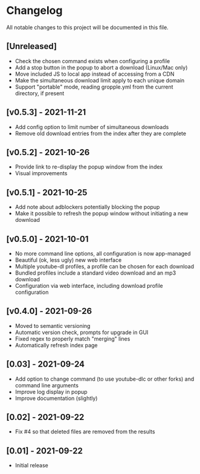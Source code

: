 # Changelog

All notable changes to this project will be documented in this file.

## [Unreleased]

- Check the chosen command exists when configuring a profile
- Add a stop button in the popup to abort a download (Linux/Mac only)
- Move included JS to local app instead of accessing from a CDN
- Make the simultaneous download limit apply to each unique domain
- Support "portable" mode, reading gropple.yml from the current directory, if present

## [v0.5.3] - 2021-11-21

- Add config option to limit number of simultaneous downloads
- Remove old download entries from the index after they are complete

## [v0.5.2] - 2021-10-26

- Provide link to re-display the popup window from the index
- Visual improvements

## [v0.5.1] - 2021-10-25

- Add note about adblockers potentially blocking the popup
- Make it possible to refresh the popup window without initiating a new download

## [v0.5.0] - 2021-10-01

- No more command line options, all configuration is now app-managed
- Beautiful (ok, less ugly) new web interface
- Multiple youtube-dl profiles, a profile can be chosen for each download
- Bundled profiles include a standard video download and an mp3 download
- Configuration via web interface, including download profile configuration

## [v0.4.0] - 2021-09-26

- Moved to semantic versioning
- Automatic version check, prompts for upgrade in GUI
- Fixed regex to properly match "merging" lines
- Automatically refresh index page

## [0.03] - 2021-09-24

- Add option to change command (to use youtube-dlc or other forks) and command line arguments
- Improve log display in popup
- Improve documentation (slightly)

## [0.02] - 2021-09-22

- Fix #4 so that deleted files are removed from the results

## [0.01] - 2021-09-22

- Initial release
